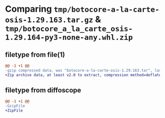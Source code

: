 # Comparing `tmp/botocore-a-la-carte-osis-1.29.163.tar.gz` & `tmp/botocore_a_la_carte_osis-1.29.164-py3-none-any.whl.zip`

## filetype from file(1)

```diff
@@ -1 +1 @@
-gzip compressed data, was "botocore-a-la-carte-osis-1.29.163.tar", last modified: Thu Jun 29 01:40:19 2023, max compression
+Zip archive data, at least v2.0 to extract, compression method=deflate
```

## filetype from diffoscope

```diff
@@ -1 +1 @@
-GzipFile
+ZipFile
```

